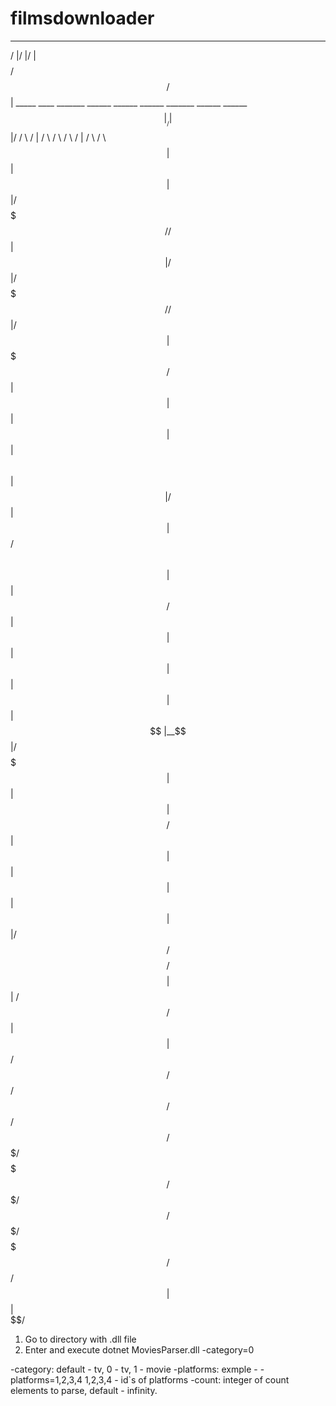# filmsdownloader
 ________  __  __                                                                                           
/        |/  |/  |                                                                                          
$$$$$$$$/ $$/ $$ | _____  ____    _______         ______    ______    ______    _______   ______    ______  
$$ |__    /  |$$ |/     \/    \  /       |       /      \  /      \  /      \  /       | /      \  /      \ 
$$    |   $$ |$$ |$$$$$$ $$$$  |/$$$$$$$/       /$$$$$$  | $$$$$$  |/$$$$$$  |/$$$$$$$/ /$$$$$$  |/$$$$$$  |
$$$$$/    $$ |$$ |$$ | $$ | $$ |$$      \       $$ |  $$ | /    $$ |$$ |  $$/ $$      \ $$    $$ |$$ |  $$/ 
$$ |      $$ |$$ |$$ | $$ | $$ | $$$$$$  |      $$ |__$$ |/$$$$$$$ |$$ |       $$$$$$  |$$$$$$$$/ $$ |      
$$ |      $$ |$$ |$$ | $$ | $$ |/     $$/       $$    $$/ $$    $$ |$$ |      /     $$/ $$       |$$ |      
$$/       $$/ $$/ $$/  $$/  $$/ $$$$$$$/        $$$$$$$/   $$$$$$$/ $$/       $$$$$$$/   $$$$$$$/ $$/       
                                                $$ |                                                        
                                                $$ |                                                        
                                                $$/                                                         
1. Go to directory with .dll file                                                 
2. Enter and execute dotnet MoviesParser.dll -category=0

-category:
default - tv,
0 - tv,
1 - movie
-platforms:
exmple - -platforms=1,2,3,4
1,2,3,4 - id`s of platforms
-count:
integer of count elements to parse,
default - infinity.
